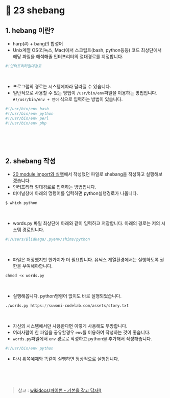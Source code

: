 # 📝 23 shebang
## 1. hebang 이란?
* harp(#) + bang(!) 합성어
* Unix계열 OS(리눅스, Mac)에서 스크립트(bash, python등등) 코드 최상단에서 해당 파일을 해석해줄 인터프리터의 절대경로를 지정합니다.
```python
#!인터프리터절대경로
```
<br/>

* 프로그램의 경로는 시스템에따라 달라질 수 있습니다.
* 일반적으로 사용할 수 있는 방법이 `/usr/bin/env`파일을 이용하는 방법입니다. `#!/usr/bin/env + 언어` 식으로 입력하는 방법이 있습니다.
```python
#!/usr/bin/env bash
#!/usr/bin/env python
#!/usr/bin/env perl
#!/usr/bin/env php
```

<br/><br/><br/>
## 2. shebang 작성
* [20 module import와 실행](https://github.com/my-choe/TIL/blob/main/Python/Python_Basic_Grammar/20_module_import%EC%99%80_%EC%8B%A4%ED%96%89.md)에서 작성했던 파일로 shebang을 작성하고 실행해보겠습니다.
* 인터프리터 절대경로로 입력하는 방법입니다.
* 터미널창에 아래의 명령어를 입력하면 python실행경로가 나옵니다.
```python
$ which python
```
<br/>

* words.py 파일 최상단에 아래와 같이 입력하고 저장합니다. 아래의 경로는 저의 시스템 경로입니다.
```python
#!/Users/Blidkaga/.pyenv/shims/python
```
<br/>

* 파일은 저장했지만 한가지가 더 필요합니다. 유닉스 계열환경에서는 실행하도록 권한을 부여해야합니다.
```python
chmod +x words.py  
```
<br/>

* 실행해봅니다. python명령어 없이도 바로 실행되었습니다.
```python
./words.py https://suwoni-codelab.com/assets/story.txt
```
<br/>

* 자신의 시스템에서만 사용한다면 이렇게 사용해도 무방합니다.
* 여러사람이 한 파일을 공유할경우 `env`를 이용하여 작성하는 것이 좋습니다.
* `words.py`파일에서 `env` 경로로 작성하고 python을 추가해서 작성해줍니다.
```python
#!/usr/bin/env python
```
* 다시 위쪽예제와 똑같이 실행하면 정상적으로 실행됩니다.

<br/><br/><br/>
> 참고 : [wikidocs(파이썬 - 기본을 갈고 닦자!)](https://wikidocs.net/16051)
